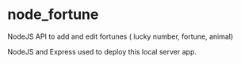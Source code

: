 # node_fortune
NodeJS API to add and edit fortunes ( lucky number, fortune, animal)

NodeJS and Express used to deploy this local server app.
